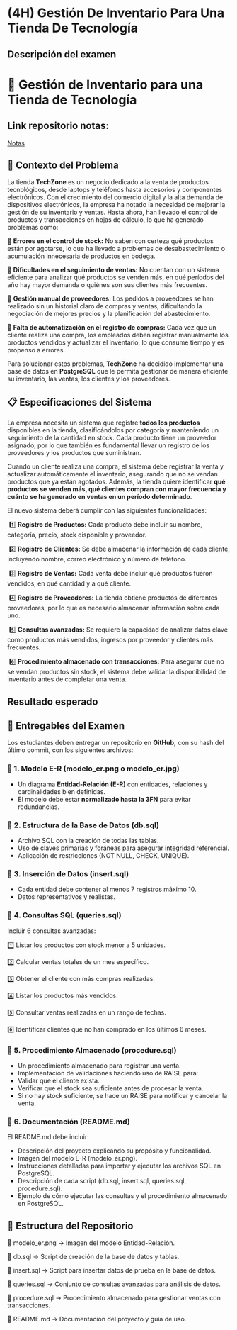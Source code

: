 # (4H) Gestión De Inventario Para Una Tienda De Tecnología

## Descripción del examen

# **🏪 Gestión de Inventario para una Tienda de Tecnología**

## Link repositorio notas: 

[Notas](https://github.com/Arenas07/posbre.git)

## **📌 Contexto del Problema**

La tienda **TechZone** es un negocio dedicado a la venta de productos tecnológicos, desde laptops y teléfonos hasta accesorios y componentes electrónicos. Con el crecimiento del comercio digital y la alta demanda de dispositivos electrónicos, la empresa ha notado la necesidad de mejorar la gestión de su inventario y ventas. Hasta ahora, han llevado el control de productos y transacciones en hojas de cálculo, lo que ha generado problemas como:

🔹 **Errores en el control de stock:** No saben con certeza qué productos están por agotarse, lo que ha llevado a problemas de desabastecimiento o acumulación innecesaria de productos en bodega.

🔹 **Dificultades en el seguimiento de ventas:** No cuentan con un sistema eficiente para analizar qué productos se venden más, en qué períodos del año hay mayor demanda o quiénes son sus clientes más frecuentes.

🔹 **Gestión manual de proveedores:** Los pedidos a proveedores se han realizado sin un historial claro de compras y ventas, dificultando la negociación de mejores precios y la planificación del abastecimiento.

🔹 **Falta de automatización en el registro de compras:** Cada vez que un cliente realiza una compra, los empleados deben registrar manualmente los productos vendidos y actualizar el inventario, lo que consume tiempo y es propenso a errores.

Para solucionar estos problemas, **TechZone** ha decidido implementar una base de datos en **PostgreSQL** que le permita gestionar de manera eficiente su inventario, las ventas, los clientes y los proveedores.





## **📋 Especificaciones del Sistema**

La empresa necesita un sistema que registre **todos los productos** disponibles en la tienda, clasificándolos por categoría y manteniendo un seguimiento de la cantidad en stock. Cada producto tiene un proveedor asignado, por lo que también es fundamental llevar un registro de los proveedores y los productos que suministran.

Cuando un cliente realiza una compra, el sistema debe registrar la venta y actualizar automáticamente el inventario, asegurando que no se vendan productos que ya están agotados. Además, la tienda quiere identificar **qué productos se venden más, qué clientes compran con mayor frecuencia y cuánto se ha generado en ventas en un período determinado**.

El nuevo sistema deberá cumplir con las siguientes funcionalidades:

​	1️⃣ **Registro de Productos:** Cada producto debe incluir su nombre, categoría, precio, stock disponible y proveedor.

​	2️⃣ **Registro de Clientes:** Se debe almacenar la información de cada cliente, incluyendo nombre, correo electrónico y número de teléfono.

​	3️⃣ **Registro de Ventas:** Cada venta debe incluir qué productos fueron vendidos, en qué cantidad y a qué cliente.

​	4️⃣ **Registro de Proveedores:** La tienda obtiene productos de diferentes proveedores, por lo que es necesario almacenar información sobre cada uno.

​	5️⃣ **Consultas avanzadas:** Se requiere la capacidad de analizar datos clave como productos más vendidos, ingresos por proveedor y clientes más frecuentes.

​	6️⃣ **Procedimiento almacenado con transacciones:** Para asegurar que no se vendan productos sin stock, el sistema debe validar la disponibilidad de inventario antes de completar una venta.

## Resultado esperado

## **📌 Entregables del Examen**

Los estudiantes deben entregar un repositorio en **GitHub,** con su hash del último commit, con los siguientes archivos:

### **📄 1. Modelo E-R (modelo_er.png o modelo_er.jpg)**

- Un diagrama **Entidad-Relación (E-R)** con entidades, relaciones y cardinalidades bien definidas.
- El modelo debe estar **normalizado hasta la 3FN** para evitar redundancias.



### 📄 **2. Estructura de la Base de Datos (db.sql)**

- Archivo SQL con la creación de todas las tablas.
- Uso de claves primarias y foráneas para asegurar integridad referencial.
- Aplicación de restricciones (NOT NULL, CHECK, UNIQUE).



### 📄 **3. Inserción de Datos (insert.sql)**

- Cada entidad debe contener al menos 7 registros máximo 10.
- Datos representativos y realistas.



### 📄 **4. Consultas SQL (queries.sql)**

Incluir 6 consultas avanzadas:

1️⃣ Listar los productos con stock menor a 5 unidades.

2️⃣ Calcular ventas totales de un mes específico.

3️⃣ Obtener el cliente con más compras realizadas.

4️⃣ Listar los productos más vendidos.

5️⃣ Consultar ventas realizadas en un rango de fechas.

6️⃣ Identificar clientes que no han comprado en los últimos 6 meses.



### 📄 **5. Procedimiento Almacenado (procedure.sql)**

- Un procedimiento almacenado para registrar una venta.
- Implementación de validaciones haciendo uso de RAISE para:
- Validar que el cliente exista.
- Verificar que el stock sea suficiente antes de procesar la venta.
- Si no hay stock suficiente, se hace un RAISE para notificar y cancelar la venta.



### 📄 **6. Documentación (README.md)**

El README.md debe incluir:

- Descripción del proyecto explicando su propósito y funcionalidad.
- Imagen del modelo E-R (modelo_er.png).
- Instrucciones detalladas para importar y ejecutar los archivos SQL en PostgreSQL.
- Descripción de cada script (db.sql, insert.sql, queries.sql, procedure.sql).
- Ejemplo de cómo ejecutar las consultas y el procedimiento almacenado en PostgreSQL.



## **📂 Estructura del Repositorio**

📌 modelo_er.png → Imagen del modelo Entidad-Relación.

📌 db.sql → Script de creación de la base de datos y tablas.

📌 insert.sql → Script para insertar datos de prueba en la base de datos.

📌 queries.sql → Conjunto de consultas avanzadas para análisis de datos.

📌 procedure.sql → Procedimiento almacenado para gestionar ventas con transacciones.

📌 README.md → Documentación del proyecto y guía de uso.